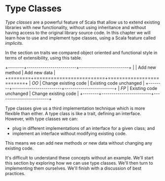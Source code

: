 # Type Classes

*Type classes* are a powerful feature of Scala that allow us to extend existing libraries with new functionality, without using inheritance and without having access to the original library source code. In this chapter we will learn how to use and implement type classes, using a Scala feature called *implicits*.

In the section on traits we compared object oriented and functional style in terms of extensibility, using this table.

+--------+-------------------------+-------------------------+
|        | Add new method          | Add new data            |
+========+=========================+=========================+
| *OO* | Change existing code    | Existing code unchanged |
+--------+-------------------------+-------------------------+
| *FP* | Existing code unchanged | Change existing code    |
+--------+-------------------------+-------------------------+


Type classes give us a third implementation technique which is more flexible than either. A type class is like a trait, defining an interface. However, with type classes we can:

- plug in different implementations of an interface for a given class; and
- implement an interface without modifying existing code.

This means we can add new methods *or* new data without changing any existing code.

It's difficult to understand these concepts without an example. We'll start this section by exploring how we can use type classes. We'll then turn to implementing them ourselves. We'll finish with a discussion of best practices.
